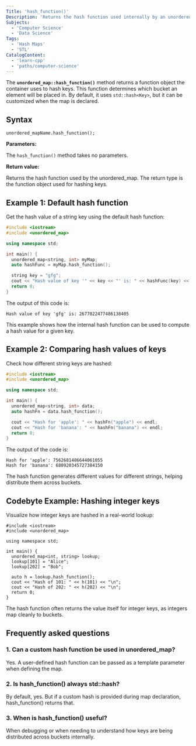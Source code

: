 ```yaml
---
Title: 'hash_function()'
Description: 'Returns the hash function used internally by an unordered_map to map keys to buckets.'
Subjects:
  - 'Computer Science'
  - 'Data Science'
Tags:
  - 'Hash Maps'
  - 'STL'
CatalogContent:
  - 'learn-cpp'
  - 'paths/computer-science'
---
```


The **`unordered_map::hash_function()`** method returns a function object the container uses to hash keys. This function determines which bucket an element will be placed in. By default, it uses `std::hash<Key>`, but it can be customized when the map is declared.

## Syntax

```pseudo
unordered_mapName.hash_function();
```

**Parameters:**

The `hash_function()` method takes no parameters.

**Return value:**

Returns the hash function used by the unordered\_map. The return type is the function object used for hashing keys.

## Example 1: Default hash function

Get the hash value of a string key using the default hash function:

```cpp
#include <iostream>
#include <unordered_map>

using namespace std;

int main() {
  unordered_map<string, int> myMap;
  auto hashFunc = myMap.hash_function();

  string key = "gfg";
  cout << "Hash value of key '" << key << "' is: " << hashFunc(key) << endl;
  return 0;
}
```

The output of this code is:

```shell
Hash value of key 'gfg' is: 2677022477486138405
```

This example shows how the internal hash function can be used to compute a hash value for a given key.

## Example 2: Comparing hash values of keys

Check how different string keys are hashed:

```cpp
#include <iostream>
#include <unordered_map>

using namespace std;

int main() {
  unordered_map<string, int> data;
  auto hashFn = data.hash_function();

  cout << "Hash for 'apple': " << hashFn("apple") << endl;
  cout << "Hash for 'banana': " << hashFn("banana") << endl;
  return 0;
}
```

The output of the code is:

```shell
Hash for 'apple': 7562681486644061055  
Hash for 'banana': 680920345727384150
```

The hash function generates different values for different strings, helping distribute them across buckets.

## Codebyte Example: Hashing integer keys

Visualize how integer keys are hashed in a real-world lookup:

```codebyte/cpp
#include <iostream>
#include <unordered_map>

using namespace std;

int main() {
  unordered_map<int, string> lookup;
  lookup[101] = "Alice";
  lookup[202] = "Bob";

  auto h = lookup.hash_function();
  cout << "Hash of 101: " << h(101) << "\n";
  cout << "Hash of 202: " << h(202) << "\n";
  return 0;
}
```

The hash function often returns the value itself for integer keys, as integers map cleanly to buckets.

## Frequently asked questions

### 1. Can a custom hash function be used in unordered\_map?

Yes. A user-defined hash function can be passed as a template parameter when defining the map.

### 2. Is hash\_function() always std::hash?

By default, yes. But if a custom hash is provided during map declaration, hash\_function() returns that.

### 3. When is hash\_function() useful?

When debugging or when needing to understand how keys are being distributed across buckets internally.
